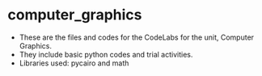 # computer_graphics

- These are the files and codes for the CodeLabs for the unit, Computer Graphics.
- They include basic python codes and trial activities. 
- Libraries used: pycairo and math
